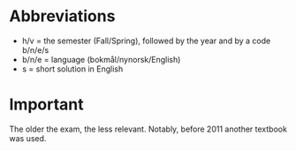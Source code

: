 # Abbreviations

- h/v = the semester (Fall/Spring), followed by the year and by a code b/n/e/s
- b/n/e = language (bokmål/nynorsk/English)
- s = short solution in English

# Important

The older the exam, the less relevant. Notably, before 2011 another textbook was used.

